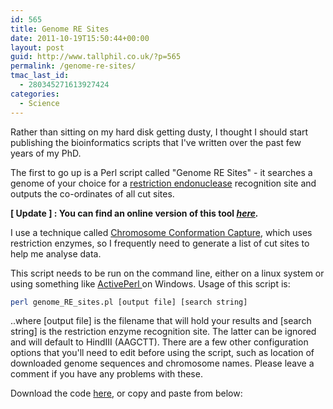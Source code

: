 ```yaml
---
id: 565
title: Genome RE Sites
date: 2011-10-19T15:50:44+00:00
layout: post
guid: http://www.tallphil.co.uk/?p=565
permalink: /genome-re-sites/
tmac_last_id:
  - 280345271613927424
categories:
  - Science
---
```

Rather than sitting on my hard disk getting dusty, I thought I should start publishing the bioinformatics scripts that I've written over the past few years of my PhD.

The first to go up is a Perl script called "Genome RE Sites" - it searches a genome of your choice for a [restriction endonuclease](http://en.wikipedia.org/wiki/Restriction_enzyme) recognition site and outputs the co-ordinates of all cut sites.

**[ Update ] : You can find an online version of this tool _[here](http://www.tallphil.co.uk/bioinformatics/genome_re_sites)._**



I use a technique called [Chromosome Conformation Capture](http://en.wikipedia.org/wiki/Chromosome_conformation_capture), which uses restriction enzymes, so I frequently need to generate a list of cut sites to help me analyse data.

This script needs to be run on the command line, either on a linux system or using something like [ActivePerl ](http://www.activestate.com/activeperl)on Windows. Usage of this script is:

```bash
perl genome_RE_sites.pl [output file] [search string]
```

..where [output file] is the filename that will hold your results and [search string] is the restriction enzyme recognition site. The latter can be ignored and will default to HindIII (AAGCTT). There are a few other configuration options that you'll need to edit before using the script, such as location of downloaded genome sequences and chromosome names. Please leave a comment if you have any problems with these.

Download the code [here](https://gist.github.com/tallphil/6175796/download), or copy and paste from below:

<script src="https://gist.github.com/ewels/6175796.js"></script>
